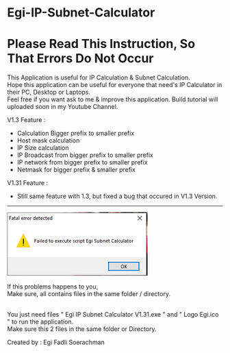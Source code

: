 # Egi-IP-Subnet-Calculator
# Please Read This Instruction, So That Errors Do Not Occur
This Application is useful for IP Calculation & Subnet Calculation.
<br>Hope this application can be useful for everyone that need's IP Calculator in their PC, Desktop or Laptops.
<br>Feel free if you want ask to me & improve this application. Build tutorial will uploaded soon in my Youtube Channel.

V1.3 Feature :
- Calculation Bigger prefix to smaller prefix
- Host mask calculation
- IP Size calculation
- IP Broadcast from bigger prefix to smaller prefix
- IP network from bigger prefix to smaller prefix
- Netmask for bigger prefix & smaller prefix

V1.31 Feature :
- Still same feature with 1.3, but fixed a bug that occured in V1.3 Version.
<hr />

![](https://raw.githubusercontent.com/egifadli/Egi-IP-Subnet-Calculator/master/bug%20in%20V1.3%20.PNG)

If this problems happens to you,<br>
Make sure, all contains files in the same folder / directory.
<br><br>

You just need files " Egi IP Subnet Calculator V1.31.exe " and " Logo Egi.ico " to run the application.<br>
Make sure this 2 files in the same folder or Directory.
<br>

Created by : Egi Fadli Soerachman

